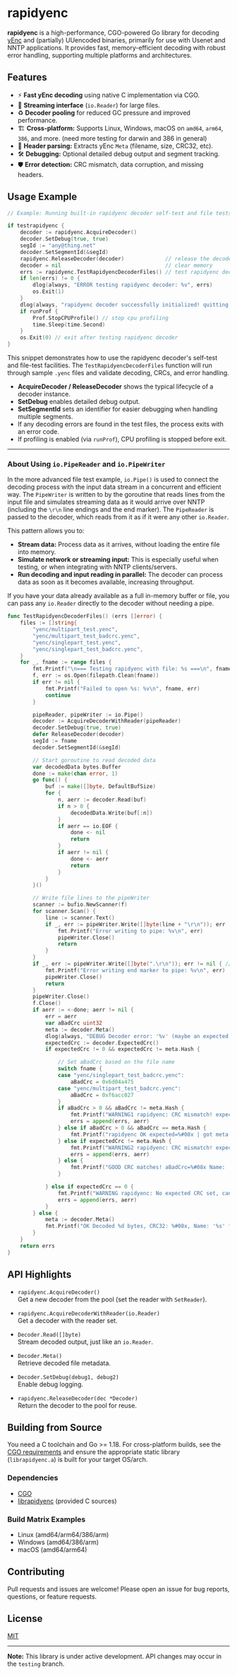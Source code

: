 # rapidyenc

**rapidyenc** is a high-performance, CGO-powered Go library for decoding [yEnc](https://en.wikipedia.org/wiki/YEnc) and (partially) UUencoded binaries, primarily for use with Usenet and NNTP applications. It provides fast, memory-efficient decoding with robust error handling, supporting multiple platforms and architectures.

## Features

- ⚡ **Fast yEnc decoding** using native C implementation via CGO.
- 🧩 **Streaming interface** (`io.Reader`) for large files.
- ♻️ **Decoder pooling** for reduced GC pressure and improved performance.
- 🏗️ **Cross-platform:** Supports Linux, Windows, macOS on `amd64`, `arm64`, `386`, and more. (need more testing for darwin and 386 in general)
- 🔎 **Header parsing:** Extracts yEnc `Meta` (filename, size, CRC32, etc).
- 🛠️ **Debugging:** Optional detailed debug output and segment tracking.
- 🛡️ **Error detection:** CRC mismatch, data corruption, and missing headers.

## Usage Example

```go
// Example: Running built-in rapidyenc decoder self-test and file tests

if testrapidyenc {
	decoder := rapidyenc.AcquireDecoder()
	decoder.SetDebug(true, true)
	segId := "any@thing.net"
	decoder.SetSegmentId(&segId)
	rapidyenc.ReleaseDecoder(decoder)             // release the decoder
	decoder = nil                                 // clear memory
	errs := rapidyenc.TestRapidyencDecoderFiles() // test rapidyenc decoder with files
	if len(errs) != 0 {
		dlog(always, "ERROR testing rapidyenc decoder: %v", errs)
		os.Exit(1)
	}
	dlog(always, "rapidyenc decoder successfully initialized! quitting now...")
	if runProf {
		Prof.StopCPUProfile() // stop cpu profiling
		time.Sleep(time.Second)
	}
	os.Exit(0) // exit after testing rapidyenc decoder
}
```

This snippet demonstrates how to use the rapidyenc decoder's self-test and file-test facilities. The `TestRapidyencDecoderFiles` function will run through sample `.yenc` files and validate decoding, CRCs, and error handling.  
- **AcquireDecoder / ReleaseDecoder** shows the typical lifecycle of a decoder instance.
- **SetDebug** enables detailed debug output.
- **SetSegmentId** sets an identifier for easier debugging when handling multiple segments.
- If any decoding errors are found in the test files, the process exits with an error code.
- If profiling is enabled (via `runProf`), CPU profiling is stopped before exit.

---

### About Using `io.PipeReader` and `io.PipeWriter`

In the more advanced file test example, `io.Pipe()` is used to connect the decoding process with the input data stream in a concurrent and efficient way. The `PipeWriter` is written to by the goroutine that reads lines from the input file and simulates streaming data as it would arrive over NNTP (including the `\r\n` line endings and the end marker). The `PipeReader` is passed to the decoder, which reads from it as if it were any other `io.Reader`.

This pattern allows you to:
- **Stream data:** Process data as it arrives, without loading the entire file into memory.
- **Simulate network or streaming input:** This is especially useful when testing, or when integrating with NNTP clients/servers.
- **Run decoding and input reading in parallel:** The decoder can process data as soon as it becomes available, increasing throughput.

If you have your data already available as a full in-memory buffer or file, you can pass any `io.Reader` directly to the decoder without needing a pipe.

```go
func TestRapidyencDecoderFiles() (errs []error) {
	files := []string{
		"yenc/multipart_test.yenc",
		"yenc/multipart_test_badcrc.yenc",
		"yenc/singlepart_test.yenc",
		"yenc/singlepart_test_badcrc.yenc",
	}
	for _, fname := range files {
		fmt.Printf("\n=== Testing rapidyenc with file: %s ===\n", fname)
		f, err := os.Open(filepath.Clean(fname))
		if err != nil {
			fmt.Printf("Failed to open %s: %v\n", fname, err)
			continue
		}

		pipeReader, pipeWriter := io.Pipe()
		decoder := AcquireDecoderWithReader(pipeReader)
		decoder.SetDebug(true, true)
		defer ReleaseDecoder(decoder)
		segId := fname
		decoder.SetSegmentId(&segId)

		// Start goroutine to read decoded data
		var decodedData bytes.Buffer
		done := make(chan error, 1)
		go func() {
			buf := make([]byte, DefaultBufSize)
			for {
				n, aerr := decoder.Read(buf)
				if n > 0 {
					decodedData.Write(buf[:n])
				}
				if aerr == io.EOF {
					done <- nil
					return
				}
				if aerr != nil {
					done <- aerr
					return
				}
			}
		}()

		// Write file lines to the pipeWriter
		scanner := bufio.NewScanner(f)
		for scanner.Scan() {
			line := scanner.Text()
			if _, err := pipeWriter.Write([]byte(line + "\r\n")); err != nil {
				fmt.Printf("Error writing to pipe: %v\n", err)
				pipeWriter.Close()
				return
			}
		}
		if _, err := pipeWriter.Write([]byte(".\r\n")); err != nil { // NNTP end marker
			fmt.Printf("Error writing end marker to pipe: %v\n", err)
			pipeWriter.Close()
			return
		}
		pipeWriter.Close()
		f.Close()
		if aerr := <-done; aerr != nil {
			err = aerr
			var aBadCrc uint32
			meta := decoder.Meta()
			dlog(always, "DEBUG Decoder error: '%v' (maybe an expected error, check below)\n", err)
			expectedCrc := decoder.ExpectedCrc()
			if expectedCrc != 0 && expectedCrc != meta.Hash {

				// Set aBadCrc based on the file name
				switch fname {
				case "yenc/singlepart_test_badcrc.yenc":
					aBadCrc = 0x6d04a475
				case "yenc/multipart_test_badcrc.yenc":
					aBadCrc = 0xf6acc027
				}
				if aBadCrc > 0 && aBadCrc != meta.Hash {
					fmt.Printf("WARNING1 rapidyenc: CRC mismatch! expected=%#08x | got meta.Hash=%#08x | wanted aBadCrc=%#08x fname: '%s'\n\n", expectedCrc, meta.Hash, aBadCrc, fname)
					errs = append(errs, aerr)
				} else if aBadCrc > 0 && aBadCrc == meta.Hash {
					fmt.Printf("rapidyenc OK expected=%#08x | got meta.Hash=%#08x | wanted aBadCrc=%#08x fname: '%s'\n\n", expectedCrc, meta.Hash, aBadCrc, fname)
				} else if expectedCrc != meta.Hash {
					fmt.Printf("WARNING2 rapidyenc: CRC mismatch! expected=%#08x | got meta.Hash=%#08x | wanted aBadCrc=%#08x fname: '%s'\n\n", expectedCrc, meta.Hash, aBadCrc, fname)
					errs = append(errs, aerr)
				} else {
					fmt.Printf("GOOD CRC matches! aBadCrc=%#08x Name: '%s' fname: '%s'\n", aBadCrc, meta.Name, fname)
				}

			} else if expectedCrc == 0 {
				fmt.Printf("WARNING rapidyenc: No expected CRC set, cannot verify integrity. fname: '%s'\n", fname)
				errs = append(errs, aerr)
			}
		} else {
			meta := decoder.Meta()
			fmt.Printf("OK Decoded %d bytes, CRC32: %#08x, Name: '%s' fname: '%s'\n", decodedData.Len(), meta.Hash, meta.Name, fname)
		}
	}
	return errs
}
```

## API Highlights

- `rapidyenc.AcquireDecoder()`  
  Get a new decoder from the pool (set the reader with `SetReader`).

- `rapidyenc.AcquireDecoderWithReader(io.Reader)`  
  Get a decoder with the reader set.

- `Decoder.Read([]byte)`  
  Stream decoded output, just like an `io.Reader`.

- `Decoder.Meta()`  
  Retrieve decoded file metadata.

- `Decoder.SetDebug(debug1, debug2)`  
  Enable debug logging.

- `rapidyenc.ReleaseDecoder(dec *Decoder)`  
  Return the decoder to the pool for reuse.

## Building from Source

You need a C toolchain and Go >= 1.18. For cross-platform builds, see the [CGO requirements](https://golang.org/cmd/cgo/) and ensure the appropriate static library (`librapidyenc.a`) is built for your target OS/arch.

### Dependencies

- [CGO](https://golang.org/cmd/cgo/)
- [librapidyenc](./src/) (provided C sources)

### Build Matrix Examples

- Linux (amd64/arm64/386/arm)
- Windows (amd64/386/arm)
- macOS (amd64/arm64)

## Contributing

Pull requests and issues are welcome! Please open an issue for bug reports, questions, or feature requests.

## License

[MIT](LICENSE)

---

**Note:** This library is under active development. API changes may occur in the `testing` branch.
